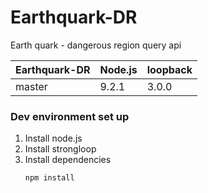 # Earthquark-DR
Earth quark - dangerous region query api



| Earthquark-DR    | Node.js    | loopback       |
|--------------------------|------------------|---------------|
| master                   | 9.2.1            | 3.0.0        |

### Dev environment set up

1. Install node.js
2. Install strongloop
3. Install dependencies
    ```
    npm install
    ```

